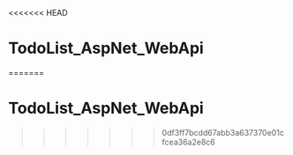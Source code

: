 <<<<<<< HEAD
# TodoList_AspNet_WebApi
=======
# TodoList_AspNet_WebApi
>>>>>>> 0df3ff7bcdd67abb3a637370e01cfcea36a2e8c6

